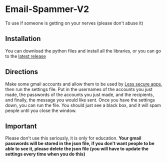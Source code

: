 # Email-Spammer-V2

To use if someone is getting on your nerves (please don't abuse it)

## Installation

You can download the python files and install all the libraries, or you can go to the [latest release](https://github.com/ohgodmanyo/Email-Spammer-V2/releases/tag/v0.0.1)

## Directions

Make some gmail accounts and allow them to be used by [Less secure apps](https://myaccount.google.com/lesssecureapps), then run the settings file. Put in the usernames of the accounts you just made, the passwords of the accounts you just made, and the recipients, and finally, the message you would like sent. Once you have the settings down, you can run the file. You should just see a black box, and it will spam people until you close the window.

## **Important**

Please don't use this seriously, it is only for education.
**Your gmail passwords will be stored in the json file, if you don't want people to be able to see it, please delete the json file (you will have to update the settings every time when you do this)**
